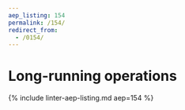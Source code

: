 ```yaml
---
aep_listing: 154
permalink: /154/
redirect_from:
  - /0154/
---
```


# Long-running operations

{% include linter-aep-listing.md aep=154 %}

